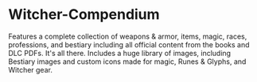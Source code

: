 # Witcher-Compendium
Features a complete collection of weapons & armor, items, magic, races, professions, and bestiary including all official content from the books and DLC PDFs. 
It's all there.
Includes a huge library of images, including Bestiary images and custom icons made for magic, Runes & Glyphs, and Witcher gear.
